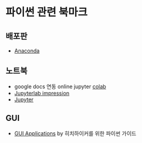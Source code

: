 # 파이썬 관련 북마크

## 배포판

* [Anaconda](https://www.anaconda.com/download/)

## 노트북

* google docs 연동 online jupyter [colab](https://colab.research.google.com)
* [Jupyterlab impression](https://medium.com/@brianray_7981/jupyterlab-first-impressions-e6d70d8a175d)
* [Jupyter](https://jupyter.org/install)

## GUI

* [GUI Applications](https://docs.python-guide.org/scenarios/gui/) by 히치하이커를 위한 파이썬 가이드
